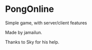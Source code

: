# PongOnline
Simple game, with server/client features

Made by jamailun.

Thanks to Sky for his help.
